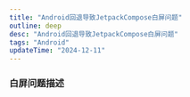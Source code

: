 ```yaml
---
title: "Android回退导致JetpackCompose白屏问题"
outline: deep
desc: "Android回退导致JetpackCompose白屏问题"
tags: "Android"
updateTime: "2024-12-11"
---
```


### 白屏问题描述

